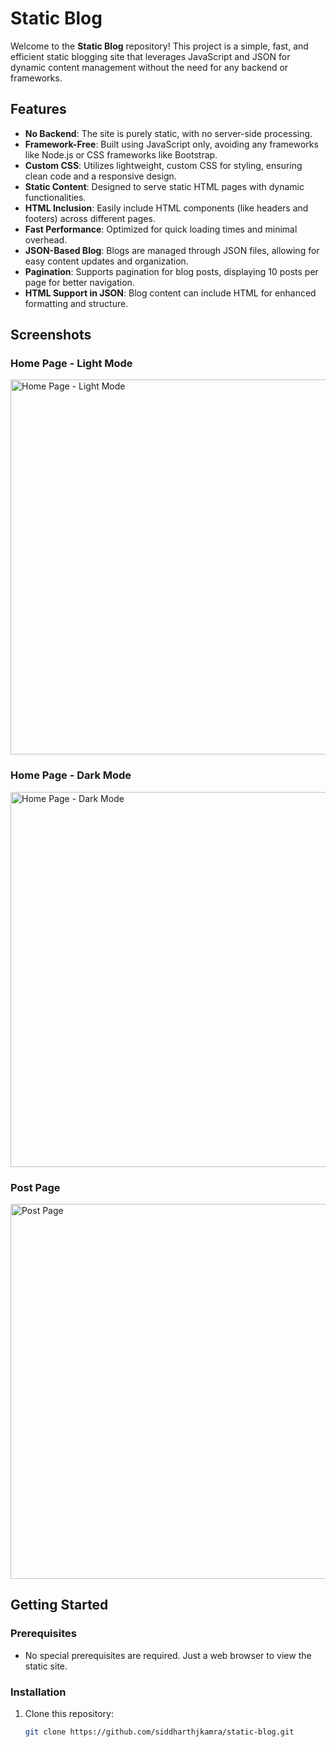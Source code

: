# Static Blog

Welcome to the **Static Blog** repository! This project is a simple, fast, and efficient static blogging site that leverages JavaScript and JSON for dynamic content management without the need for any backend or frameworks.

## Features

- **No Backend**: The site is purely static, with no server-side processing.
- **Framework-Free**: Built using JavaScript only, avoiding any frameworks like Node.js or CSS frameworks like Bootstrap.
- **Custom CSS**: Utilizes lightweight, custom CSS for styling, ensuring clean code and a responsive design.
- **Static Content**: Designed to serve static HTML pages with dynamic functionalities.
- **HTML Inclusion**: Easily include HTML components (like headers and footers) across different pages.
- **Fast Performance**: Optimized for quick loading times and minimal overhead.
- **JSON-Based Blog**: Blogs are managed through JSON files, allowing for easy content updates and organization.
- **Pagination**: Supports pagination for blog posts, displaying 10 posts per page for better navigation.
- **HTML Support in JSON**: Blog content can include HTML for enhanced formatting and structure.

## Screenshots

### Home Page - Light Mode
<img src="https://blog2219.pages.dev/files/scr/home_dark.png" alt="Home Page - Light Mode" width="600"/>

### Home Page - Dark Mode
<img src="https://blog2219.pages.dev/files/scr/home_dark.png" alt="Home Page - Dark Mode" width="600"/>

### Post Page
<img src="https://blog2219.pages.dev/files/scr/home_dark.png" alt="Post Page" width="600"/>

## Getting Started

### Prerequisites

- No special prerequisites are required. Just a web browser to view the static site.

### Installation

1. Clone this repository:
   ```bash
   git clone https://github.com/siddharthjkamra/static-blog.git